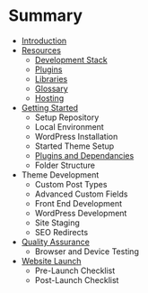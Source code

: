 # Summary

* [Introduction](README.md)
* [Resources](resources.md)
  * [Development Stack](resources/development-stack.md)
  * [Plugins](resources/plugins.md)
  * [Libraries](resources/libraries.md)
  * [Glossary](resources/glossary.md)
  * [Hosting](resources/hosting.md)
* [Getting Started](getting-started.md)
  * Setup Repository
  * Local Environment
  * WordPress Installation
  * Started Theme Setup
  * [Plugins and Dependancies](getting-started/plugin-installation.md)
  * Folder Structure
* Theme Development
  * Custom Post Types
  * Advanced Custom Fields
  * Front End Development
  * WordPress Development
  * Site Staging
  * SEO Redirects
* [Quality Assurance](quality-assurance.md)
  * Browser and Device Testing
* [Website Launch](website-launch.md)
  * Pre-Launch Checklist
  * Post-Launch Checklist

